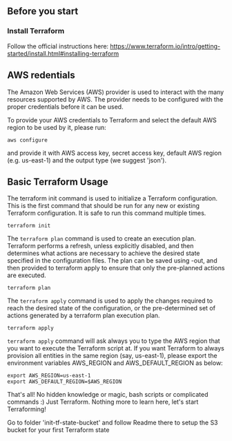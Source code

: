 ## Before you start

### Install Terraform                                                                       

Follow the official instructions here: https://www.terraform.io/intro/getting-started/install.html#installing-terraform

## AWS redentials

The Amazon Web Services (AWS) provider is used to interact with the many resources supported by AWS. 
The provider needs to be configured with the proper credentials before it can be used.

To provide your AWS credentials to Terraform and select the default AWS region to be used by it, please run:

    aws configure

and provide it with AWS access key, secret access key, default AWS region (e.g. us-east-1) and the output type (we suggest 'json').

## Basic Terraform Usage

The terraform init command is used to initialize a Terraform configuration. This is the first command 
that should be run for any new or existing Terraform configuration. It is safe to run this command multiple times.

    terraform init

The `terraform plan` command is used to create an execution plan. Terraform performs a refresh, unless 
explicitly disabled, and then determines what actions are necessary to achieve the desired state specified 
in the configuration files. The plan can be saved using -out, and then provided to terraform apply to ensure
that only the pre-planned actions are executed.

    terraform plan

The `terraform apply` command is used to apply the changes required to reach the
desired state of the configuration, or the pre-determined set of actions
generated by a terraform plan execution plan.

    terraform apply

`terraform apply` command will ask always you to type the AWS region that you want to execute the Terraform script at.
If you want Terraform to always provision all entities in the same region (say, us-east-1), 
please export the environment variables AWS_REGION and AWS_DEFAULT_REGION as below:

    export AWS_REGION=us-east-1
    export AWS_DEFAULT_REGION=$AWS_REGION
    
That's all! No hidden knowledge or magic, bash scripts or complicated commands :)
Just Terraform.
Nothing more to learn here, let's start Terraforming!

Go to folder 'init-tf-state-bucket' and follow Readme there to setup the S3 bucket for your first Terraform state
